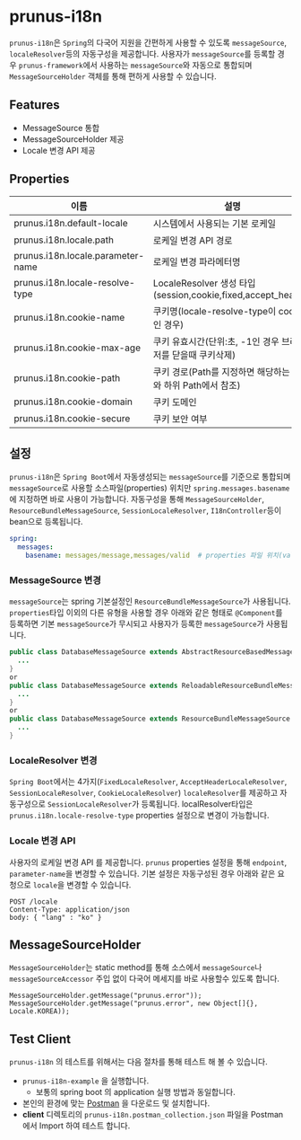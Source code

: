 # prunus-i18n
`prunus-i18n`은 `Spring`의 다국어 지원을 간편하게 사용할 수 있도록 `messageSource`, `localeResolver`등의 자동구성을 제공합니다.
사용자가 `messageSource`를 등록할 경우 `prunus-framework`에서 사용하는 `messageSource`와 자동으로 통합되며
`MessageSourceHolder` 객체를 통해 편하게 사용할 수 있습니다.

## Features
* MessageSource 통합
* MessageSourceHolder 제공
* Locale 변경 API 제공

## Properties
|이름|설명|기본값|
|---|---|---|
|prunus.i18n.default-locale|시스템에서 사용되는 기본 로케일|ko|
|prunus.i18n.locale.path|로케일 변경 API 경로|/locale|
|prunus.i18n.locale.parameter-name|로케일 변경 파라메터명|lang|
|prunus.i18n.locale-resolve-type|LocaleResolver 생성 타입(session,cookie,fixed,accept_header)|session|
|prunus.i18n.cookie-name|쿠키명(locale-resolve-type이 cookie인 경우)|prunus.LOCALE|
|prunus.i18n.cookie-max-age|쿠키 유효시간(단위:초, -1인 경우 브라우저를 닫을때 쿠키삭제)|-1|
|prunus.i18n.cookie-path|쿠키 경로(Path를 지정하면 해당하는 Path와 하위 Path에서 참조)|/|
|prunus.i18n.cookie-domain|쿠키 도메인||
|prunus.i18n.cookie-secure|쿠키 보안 여부|false|

## 설정
`prunus-i18n`은 `Spring Boot`에서 자동생성되는 `messageSource`를 기준으로 통합되며
`messageSource`로 사용할 소스파일(properties) 위치만 `spring.messages.basename`에 지정하면 바로 사용이 가능합니다.
자동구성을 통해 `MessageSourceHolder`, `ResourceBundleMessageSource`, `SessionLocaleResolver`, `I18nController`등이 bean으로 등록됩니다.
```yaml
spring:
  messages:
    basename: messages/message,messages/valid  # properties 파일 위치(validation 파일 포함)
```
### MessageSource 변경
`messageSource`는 spring 기본설정인 `ResourceBundleMessageSource`가 사용됩니다.
`properties`타입 이외의 다른 유형을 사용할 경우 아래와 같은 형태로 `@Component`를 등록하면 
기본 `messageSource`가 무시되고 사용자가 등록한 `messageSource`가 사용됩니다.
```java
public class DatabaseMessageSource extends AbstractResourceBasedMessageSource {
  ...
}
or
public class DatabaseMessageSource extends ReloadableResourceBundleMessageSource {
  ...
}
or
public class DatabaseMessageSource extends ResourceBundleMessageSource {
  ...
}
```
### LocaleResolver 변경
`Spring Boot`에서는 4가지(`FixedLocaleResolver`, `AcceptHeaderLocaleResolver`, `SessionLocaleResolver`, `CookieLocaleResolver`)
`localeResolver`를 제공하고 자동구성으로 `SessionLocaleResolver`가 등록됩니다.
localResolver타입은 `prunus.i18n.locale-resolve-type` properties 설정으로 변경이 가능합니다.

### Locale 변경 API
사용자의 로케일 변경 API 를 제공합니다.
`prunus` properties 설정을 통해 `endpoint`, `parameter-name`을 변경할 수 있습니다.
기본 설정은 자동구성된 경우 아래와 같은 요청으로 `locale`을 변경할 수 있습니다.
```http request
POST /locale
Content-Type: application/json
body: { "lang" : "ko" }
```

## MessageSourceHolder
`MessageSourceHolder`는 static method를 통해 소스에서 `messageSource`나 `messageSourceAccessor` 주입 없이
다국어 메세지를 바로 사용할수 있도록 합니다.
```
MessageSourceHolder.getMessage("prunus.error"));
MessageSourceHolder.getMessage("prunus.error", new Object[]{}, Locale.KOREA));
```

## Test Client
`prunus-i18n` 의 테스트를 위해서는 다음 절차를 통해 테스트 해 볼 수 있습니다.
* `prunus-i18n-example` 을 실행합니다.
  * 보통의 spring boot 의 application 실행 방법과 동일합니다. 
* 본인의 환경에 맞는 [Postman](https://www.postman.com/downloads/) 을 다운로드 및 설치합니다.
* **client** 디렉토리의 `prunus-i18n.postman_collection.json` 파일을 Postman 에서 Import 하여 테스트 합니다.
